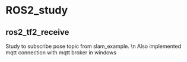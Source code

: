# ROS2_study

## ros2_tf2_receive
Study to subscribe pose topic from slam_example. \n
Also implemented mqtt connection with mqtt broker in windows
